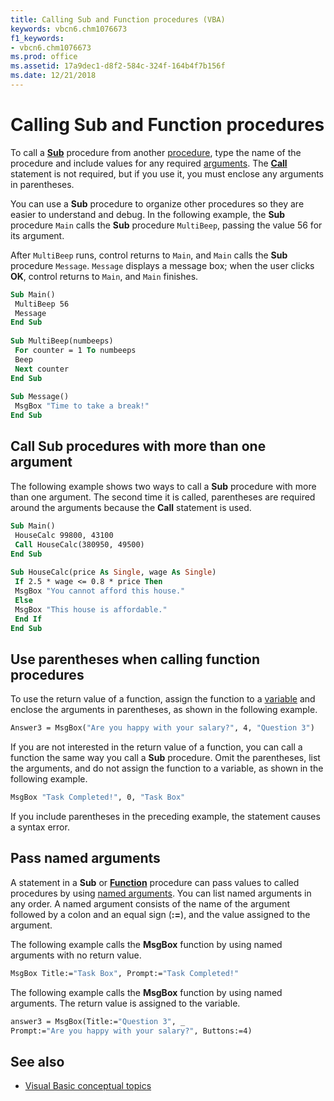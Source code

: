 ```yaml
---
title: Calling Sub and Function procedures (VBA)
keywords: vbcn6.chm1076673
f1_keywords:
- vbcn6.chm1076673
ms.prod: office
ms.assetid: 17a9dec1-d8f2-584c-324f-164b4f7b156f
ms.date: 12/21/2018
---
```



# Calling Sub and Function procedures

To call a **[Sub](../../reference/user-interface-help/sub-statement.md)** procedure from another [procedure](../../Glossary/vbe-glossary.md#procedure), type the name of the procedure and include values for any required [arguments](../../Glossary/vbe-glossary.md#argument). The **[Call](../../reference/user-interface-help/call-statement.md)** statement is not required, but if you use it, you must enclose any arguments in parentheses.

You can use a **Sub** procedure to organize other procedures so they are easier to understand and debug. In the following example, the **Sub** procedure `Main` calls the **Sub** procedure `MultiBeep`, passing the value 56 for its argument. 

After `MultiBeep` runs, control returns to `Main`, and `Main` calls the **Sub** procedure `Message`. `Message` displays a message box; when the user clicks **OK**, control returns to `Main`, and `Main` finishes.


```vb
Sub Main() 
 MultiBeep 56 
 Message 
End Sub 
 
Sub MultiBeep(numbeeps) 
 For counter = 1 To numbeeps 
 Beep 
 Next counter 
End Sub 
 
Sub Message() 
 MsgBox "Time to take a break!" 
End Sub
```


## Call Sub procedures with more than one argument

The following example shows two ways to call a **Sub** procedure with more than one argument. The second time it is called, parentheses are required around the arguments because the **Call** statement is used.

```vb
Sub Main() 
 HouseCalc 99800, 43100 
 Call HouseCalc(380950, 49500) 
End Sub 
 
Sub HouseCalc(price As Single, wage As Single) 
 If 2.5 * wage <= 0.8 * price Then 
 MsgBox "You cannot afford this house." 
 Else 
 MsgBox "This house is affordable." 
 End If 
End Sub
```


## Use parentheses when calling function procedures

To use the return value of a function, assign the function to a [variable](../../Glossary/vbe-glossary.md#variable) and enclose the arguments in parentheses, as shown in the following example.

```vb
Answer3 = MsgBox("Are you happy with your salary?", 4, "Question 3") 

```

If you are not interested in the return value of a function, you can call a function the same way you call a **Sub** procedure. Omit the parentheses, list the arguments, and do not assign the function to a variable, as shown in the following example.

```vb
MsgBox "Task Completed!", 0, "Task Box" 

```

If you include parentheses in the preceding example, the statement causes a syntax error.


## Pass named arguments

A statement in a **Sub** or **[Function](../../reference/user-interface-help/function-statement.md)** procedure can pass values to called procedures by using [named arguments](../../Glossary/vbe-glossary.md#named-argument). You can list named arguments in any order. A named argument consists of the name of the argument followed by a colon and an equal sign (**:=**), and the value assigned to the argument.

The following example calls the **MsgBox** function by using named arguments with no return value.

```vb
MsgBox Title:="Task Box", Prompt:="Task Completed!" 

```

The following example calls the **MsgBox** function by using named arguments. The return value is assigned to the variable.


```vb
answer3 = MsgBox(Title:="Question 3", _ 
Prompt:="Are you happy with your salary?", Buttons:=4) 

```

## See also

- [Visual Basic conceptual topics](../../reference/user-interface-help/visual-basic-conceptual-topics.md)
